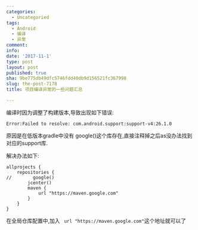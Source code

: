 ```yaml
---
categories:
  - Uncategoried
tags:
  - Android
  - 编译
  - 异常
comment: 
info: 
date: '2017-11-1'
type: post
layout: post
published: true
sha: 9be775db49dfc5746fdd40db9d156521fc367998
slug: the-post-7178
title: 项目编译异常的一些问题汇总

---
```


编译时因为调整了构建版本,导致出现如下错误:

`Error:Failed to resolve: com.android.support:support-v4:26.1.0`

原因是在低版本gradle中没有 google()这个库存在,直接注释掉之后as没办法找到对应的support库.

解决办法如下:


```
allprojects {
    repositories {
//        google()
        jcenter()
        maven {
            url "https://maven.google.com"
        }
    }
}
```

在全局仓库配置中,加入 ` url "https://maven.google.com"`这个地址就可以了
